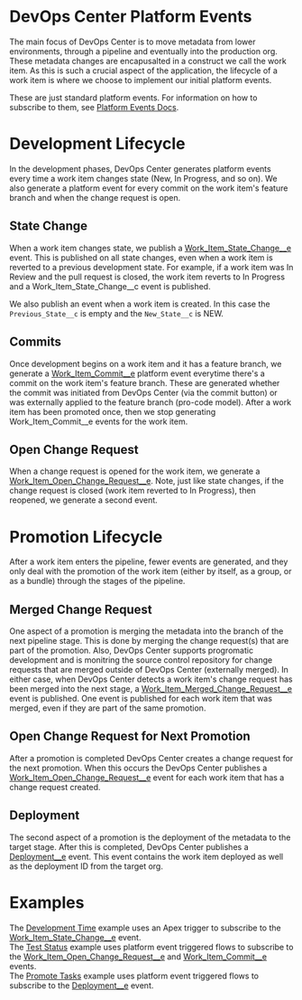# DevOps Center Platform Events


The main focus of DevOps Center is to move metadata from lower environments, through a pipeline and eventually into the production org. These metadata changes are encapusalted in a construct we call the work item. As this is such a crucial aspect of the application, the lifecycle of a work item is where we choose to implement our initial platform events.

These are just standard platform events. For information on how to subscribe to them, see [Platform Events Docs](https://developer.salesforce.com/docs/atlas.en-us.platform_events.meta/platform_events/platform_events_intro.htm).  


# Development Lifecycle

In the development phases, DevOps Center generates platform events every time a work item changes state (New, In Progress, and so on). We also generate a platform event for every commit on the work item's feature branch and when the change request is open.

## State Change

When a work item changes state, we publish a [Work_Item_State_Change__e](https://developer.salesforce.com/docs/atlas.en-us.devops_center_dev.meta/devops_center_dev/sforce_api_objects_sf_devops__work_item_state_change__e.htm) event. This is published on all state changes, even when a work item is reverted to a previous development state. For example, if a work item was In Review and the pull request is closed, the work item reverts to In Progress and a Work_Item_State_Change__c event is published.  

We also publish an event when a work item is created. In this case the `Previous_State__c` is empty and the `New_State__c` is NEW.

## Commits

Once development begins on a work item and it has a feature branch, we generate a [Work_Item_Commit__e](https://developer.salesforce.com/docs/atlas.en-us.devops_center_dev.meta/devops_center_dev/sforce_api_objects_sf_devops__work_item_commit__e.htm) platform event everytime there's a commit on the work item's feature branch.  These are generated whether the commit was initiated from DevOps Center (via the commit button) or was externally applied to the feature branch (pro-code model). After a work item has been promoted once, then we stop generating Work_Item_Commit__e events for the work item.

## Open Change Request

When a change request is opened for the work item, we generate a [Work_Item_Open_Change_Request__e](https://developer.salesforce.com/docs/atlas.en-us.devops_center_dev.meta/devops_center_dev/sforce_api_objects_sf_devops__work_item_open_change_request__e.htm). Note, just like state changes, if the change request is closed (work item reverted to In Progress), then reopened, we generate a second event.

# Promotion Lifecycle

After a work item enters the pipeline, fewer events are generated, and they only deal with the promotion of the work item (either by itself, as a group, or as a bundle) through the stages of the pipeline.

## Merged Change Request

One aspect of a promotion is merging the metadata into the branch of the next pipeline stage. This is done by merging the change request(s) that are part of the promotion.  Also, DevOps Center supports progromatic development and is monitring the source control repository for change requests that are merged outside of DevOps Center (externally merged). In either case, when DevOps Center detects a work item's change request has been merged into the next stage, a [Work_Item_Merged_Change_Request__e](https://developer.salesforce.com/docs/atlas.en-us.devops_center_dev.meta/devops_center_dev/sforce_api_objects_sf_devops__work_item_merged_change_request__e.htm) event is published. One event is published for each work item that was merged, even if they are part of the same promotion.

## Open Change Request for Next Promotion

After a promotion is completed DevOps Center creates a change request for the next promotion. When this occurs the DevOps Center publishes a [Work_Item_Open_Change_Request__e](https://developer.salesforce.com/docs/atlas.en-us.devops_center_dev.meta/devops_center_dev/sforce_api_objects_sf_devops__work_item_open_change_request__e.htm) event for each work item that has a change request created.

## Deployment

The second aspect of a promotion is the deployment of the metadata to the target stage. After this is completed, DevOps Center publishes a [Deployment__e](https://developer.salesforce.com/docs/atlas.en-us.devops_center_dev.meta/devops_center_dev/sforce_api_objects_sf_devops__deployment__e.htm) event. This event contains the work item deployed as well as the deployment ID from the target org.

# Examples

The [Development Time](./examples/DevelopmentTime.md) example uses an Apex trigger to subscribe to the [Work_Item_State_Change__e](https://developer.salesforce.com/docs/atlas.en-us.devops_center_dev.meta/devops_center_dev/sforce_api_objects_sf_devops__work_item_state_change__e.htm) event.  
The [Test Status](./exanples/TestStatus.md) example uses platform event triggered flows to subscribe to the [Work_Item_Open_Change_Request__e](https://developer.salesforce.com/docs/atlas.en-us.devops_center_dev.meta/devops_center_dev/sforce_api_objects_sf_devops__work_item_open_change_request__e.htm) and [Work_Item_Commit__e](https://developer.salesforce.com/docs/atlas.en-us.devops_center_dev.meta/devops_center_dev/sforce_api_objects_sf_devops__work_item_commit__e.htm) events.  
The [Promote Tasks](./examples/PromoteTasks.md) example uses platform event triggered flows to subscribe to the [Deployment__e](https://developer.salesforce.com/docs/atlas.en-us.devops_center_dev.meta/devops_center_dev/sforce_api_objects_sf_devops__deployment__e.htm) event.  
